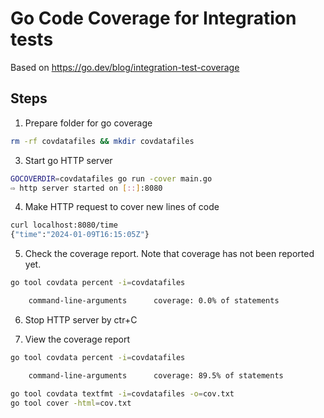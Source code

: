# Go Code Coverage for Integration tests

Based on https://go.dev/blog/integration-test-coverage

## Steps

1. Prepare folder for go coverage
```bash
rm -rf covdatafiles && mkdir covdatafiles
```

3. Start go HTTP server
```bash
GOCOVERDIR=covdatafiles go run -cover main.go
⇨ http server started on [::]:8080
```

4. Make HTTP request to cover new lines of code
```bash
curl localhost:8080/time
{"time":"2024-01-09T16:15:05Z"}
```

5. Check the coverage report. Note that coverage has not been reported yet.
```bash
go tool covdata percent -i=covdatafiles

	command-line-arguments		coverage: 0.0% of statements
```

6. Stop HTTP server by ctr+C

7. View the coverage report
```bash
go tool covdata percent -i=covdatafiles 

	command-line-arguments		coverage: 89.5% of statements
```

```bash
go tool covdata textfmt -i=covdatafiles -o=cov.txt
go tool cover -html=cov.txt
```